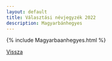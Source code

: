 ```yaml
---
layout: default
title: Választási névjegyzék 2022
description: Magyarbánhegyes
---
```


{% include Magyarbaanhegyes.html %}

[Vissza](./)